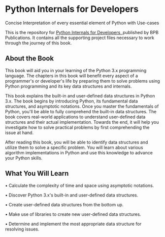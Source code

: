 # Python Internals for Developers

Concise Interpretation of every essential element of Python with Use-cases

This is the repository for [Python Internals for Developers
](https://bpbonline.com/products/python-internals-for-developers?_pos=1&_sid=6da46c083&_ss=r),published by BPB Publications. It contains all the supporting project files necessary to work through the journey of this book.

## About the Book
This book will aid you in your learning of the Python 3.x programming language. The chapters in this book will benefit every aspect of a programmer's or developer's life by preparing them to solve problems using Python programming and its key data structures and internals.

This book explains the built-in and user-defined data structures in Python 3.x. The book begins by introducing Python, its fundamental data structures, and asymptotic notations. Once you master the fundamentals of Python, you'll be able to fully comprehend the built-in data structures. The book covers real-world applications to understand user-defined data structures and their actual implementation. Towards the end, it will help you investigate how to solve practical problems by first comprehending the issue at hand.

After reading this book, you will be able to identify data structures and utilize them to solve a specific problem. You will learn about various algorithm implementations in Python and use this knowledge to advance your Python skills.

## What You Will Learn
•	Calculate the complexity of time and space using asymptotic notations.

•	Discover Python 3.x's built-in and user-defined data structures.

•	Create user-defined data structures from the bottom up.

•	Make use of libraries to create new user-defined data structures.

•	Determine and implement the most appropriate data structure for resolving issues.
